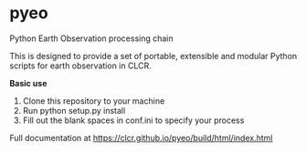 # pyeo
Python Earth Observation processing chain

This is designed to provide a set of portable, extensible and modular Python scripts for earth observation in
CLCR.

**Basic use**

1. Clone this repository to your machine
2. Run python setup.py install
3. Fill out the blank spaces in conf.ini to specify your process


Full documentation at https://clcr.github.io/pyeo/build/html/index.html
